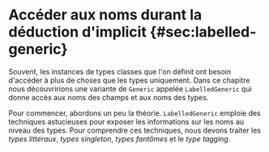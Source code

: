 # Accéder aux noms durant la déduction d'implicit {#sec:labelled-generic}

Souvent, les instances de types classes que l'on définit ont besoin d'accéder à plus de choses que les types uniquement.
Dans ce chapitre nous découvririons une variante de `Generic` appelée `LabelledGeneric` qui donne accès aux noms des champs et aux noms des types.

Pour commencer, abordons un peu la théorie.
`LabelledGeneric` emploie des techniques astucieuses pour exposer les informations sur les noms au niveau des types.
Pour comprendre ces techniques, nous devons traiter les *types littéraux*, *types singleton*, *types fantômes* et le *type tagging*.
